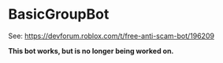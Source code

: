 # BasicGroupBot
See: https://devforum.roblox.com/t/free-anti-scam-bot/196209



**This bot works, but is no longer being worked on.**
